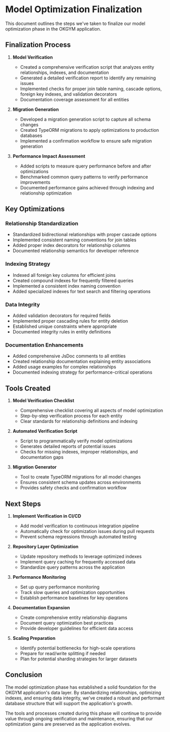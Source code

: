 # Model Optimization Finalization

This document outlines the steps we've taken to finalize our model optimization phase in the OKGYM application.

## Finalization Process

1. **Model Verification**
   - Created a comprehensive verification script that analyzes entity relationships, indexes, and documentation
   - Generated a detailed verification report to identify any remaining issues
   - Implemented checks for proper join table naming, cascade options, foreign key indexes, and validation decorators
   - Documentation coverage assessment for all entities

2. **Migration Generation**
   - Developed a migration generation script to capture all schema changes
   - Created TypeORM migrations to apply optimizations to production databases
   - Implemented a confirmation workflow to ensure safe migration generation

3. **Performance Impact Assessment**
   - Added scripts to measure query performance before and after optimizations
   - Benchmarked common query patterns to verify performance improvements
   - Documented performance gains achieved through indexing and relationship optimization

## Key Optimizations

### Relationship Standardization
- Standardized bidirectional relationships with proper cascade options
- Implemented consistent naming conventions for join tables
- Added proper index decorators for relationship columns
- Documented relationship semantics for developer reference

### Indexing Strategy
- Indexed all foreign key columns for efficient joins
- Created compound indexes for frequently filtered queries
- Implemented a consistent index naming convention
- Added specialized indexes for text search and filtering operations

### Data Integrity
- Added validation decorators for required fields
- Implemented proper cascading rules for entity deletion
- Established unique constraints where appropriate
- Documented integrity rules in entity definitions

### Documentation Enhancements
- Added comprehensive JsDoc comments to all entities
- Created relationship documentation explaining entity associations
- Added usage examples for complex relationships
- Documented indexing strategy for performance-critical operations

## Tools Created

1. **Model Verification Checklist**
   - Comprehensive checklist covering all aspects of model optimization
   - Step-by-step verification process for each entity
   - Clear standards for relationship definitions and indexing

2. **Automated Verification Script**
   - Script to programmatically verify model optimizations
   - Generates detailed reports of potential issues
   - Checks for missing indexes, improper relationships, and documentation gaps

3. **Migration Generator**
   - Tool to create TypeORM migrations for all model changes
   - Ensures consistent schema updates across environments
   - Provides safety checks and confirmation workflow

## Next Steps

1. **Implement Verification in CI/CD**
   - Add model verification to continuous integration pipeline
   - Automatically check for optimization issues during pull requests
   - Prevent schema regressions through automated testing

2. **Repository Layer Optimization**
   - Update repository methods to leverage optimized indexes
   - Implement query caching for frequently accessed data
   - Standardize query patterns across the application

3. **Performance Monitoring**
   - Set up query performance monitoring
   - Track slow queries and optimization opportunities
   - Establish performance baselines for key operations

4. **Documentation Expansion**
   - Create comprehensive entity relationship diagrams
   - Document query optimization best practices
   - Provide developer guidelines for efficient data access

5. **Scaling Preparation**
   - Identify potential bottlenecks for high-scale operations
   - Prepare for read/write splitting if needed
   - Plan for potential sharding strategies for larger datasets

## Conclusion

The model optimization phase has established a solid foundation for the OKGYM application's data layer. By standardizing relationships, optimizing indexes, and ensuring data integrity, we've created a robust and performant database structure that will support the application's growth.

The tools and processes created during this phase will continue to provide value through ongoing verification and maintenance, ensuring that our optimization gains are preserved as the application evolves. 
